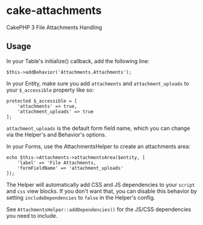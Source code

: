 # cake-attachments

CakePHP 3 File Attachments Handling

## Usage

In your Table's initialize() callback, add the following line:

    $this->addBehavior('Attachments.Attachments');

In your Entity, make sure you add `attachments` and `attachment_uploads` to your `$_accessible` property like so:

    protected $_accessible = [
        'attachments' => true,
        'attachment_uploads' => true
    ];

`attachment_uploads` is the default form field name, which you can change via the Helper's and Behavior's options.

In your Forms, use the AttachmentsHelper to create an attachments area:

    echo $this->Attachments->attachmentsArea($entity, [
        'label' => 'File Attachments,
        'formFieldName' => 'attachment_uploads'
    ]);

The Helper will automatically add CSS and JS dependencies to your `script` and `css` view blocks. If you don't
want that, you can disable this behavior by setting `includeDependencies` to `false` in the Helper's config.

See `AttachmentsHelper::addDependencies()` for the JS/CSS dependencies you need to include.
